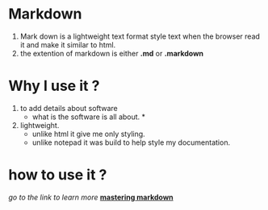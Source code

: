# Markdown
 1. Mark down is a lightweight text format style text when the browser read it and make it similar to html.
 2. the extention of markdown is either **.md** or **.markdown**

# Why I use it ?
 1. to add details about software
    * what is the software is all about. *
 2. lightweight.
    * unlike html it give me only styling.
    * unlike notepad it was build to help style my documentation.
    
 # how to use it ?
 *go to the link to learn more*
 **[mastering markdown]( https://guides.github.com/features/mastering-markdown/)**
